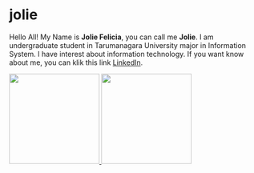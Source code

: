 # jolie
Hello All!
My Name is **Jolie Felicia**, you can call me **Jolie**.
I am undergraduate student in Tarumanagara University major in Information System.
I have interest about information technology.
If you want know about me, you can klik this link [LinkedIn](https://www.linkedin.com/in/jolie-felicia-186900218/).

<p align="left">
<a href="https://github.com/joliefelicia">
  <img height="180em" src="https://github-readme-stats-eight-theta.vercel.app/api?username=joliefelicia&show_icons=true&theme=algolia&include_all_commits=true&count_private=true"/>
  <img height="180em" src="https://github-readme-stats-eight-theta.vercel.app/api/top-langs/?username=joliefelicia&layout=compact&langs_count=8&theme=algolia"/>
</a>
</p>

